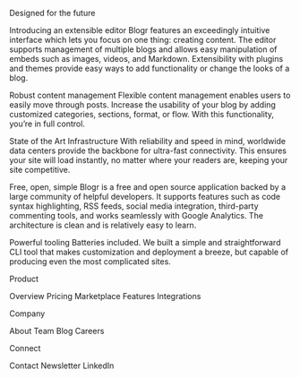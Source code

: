 Designed for the future

Introducing an extensible editor
Blogr features an exceedingly intuitive interface which lets you focus on one thing: creating content.
The editor supports management of multiple blogs and allows easy manipulation of embeds such as images,
videos, and Markdown. Extensibility with plugins and themes provide easy ways to add functionality or
change the looks of a blog.

Robust content management
Flexible content management enables users to easily move through posts. Increase the usability of your blog
by adding customized categories, sections, format, or flow. With this functionality, you’re in full control.

State of the Art Infrastructure
With reliability and speed in mind, worldwide data centers provide the backbone for ultra-fast connectivity.
This ensures your site will load instantly, no matter where your readers are, keeping your site competitive.

Free, open, simple
Blogr is a free and open source application backed by a large community of helpful developers. It supports
features such as code syntax highlighting, RSS feeds, social media integration, third-party commenting tools,
and works seamlessly with Google Analytics. The architecture is clean and is relatively easy to learn.

Powerful tooling
Batteries included. We built a simple and straightforward CLI tool that makes customization and deployment a breeze, but
capable of producing even the most complicated sites.

Product

Overview
Pricing
Marketplace
Features
Integrations

Company

About
Team
Blog
Careers

Connect

Contact
Newsletter
LinkedIn
